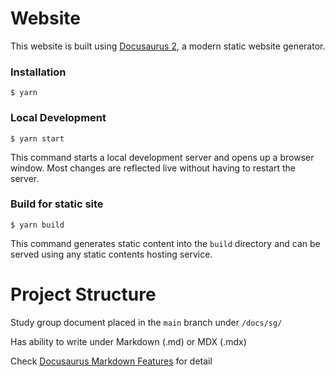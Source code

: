 # Website

This website is built using [Docusaurus 2](https://docusaurus.io/), a modern static website generator.

### Installation

```
$ yarn
```

### Local Development

```
$ yarn start
```

This command starts a local development server and opens up a browser window. Most changes are reflected live without having to restart the server.

### Build for static site

```
$ yarn build
```

This command generates static content into the `build` directory and can be served using any static contents hosting service.

# Project Structure

Study group document placed in the `main` branch under `/docs/sg/`

Has ability to write under Markdown (.md) or MDX (.mdx)

Check [Docusaurus Markdown Features](https://docusaurus.io/docs/markdown-features) for detail
